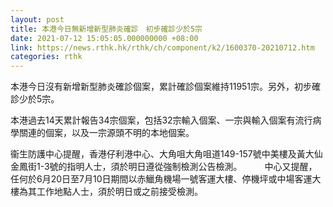 ```yaml
---
layout: post
title: 本港今日無新增新型肺炎確診　初步確診少於5宗
date: 2021-07-12 15:05:05.000000000 +08:00
link: https://news.rthk.hk/rthk/ch/component/k2/1600370-20210712.htm
categories: rthk
---
```


本港今日沒有新增新型肺炎確診個案，累計確診個案維持11951宗。另外，初步確診少於5宗。

本港過去14天累計報告34宗個案，包括32宗輸入個案、一宗與輸入個案有流行病學關連的個案，以及一宗源頭不明的本地個案。

衞生防護中心提醒，香港仔利港中心、大角咀大角咀道149-157號中美樓及黃大仙金鳳街1-3號的指明人士，須於明日遵從強制檢測公告檢測。
　　
中心又提醒，任何於6月20日至7月10日期間以赤鱲角機場一號客運大樓、停機坪或中場客運大樓為其工作地點人士，須於明日或之前接受檢測。
